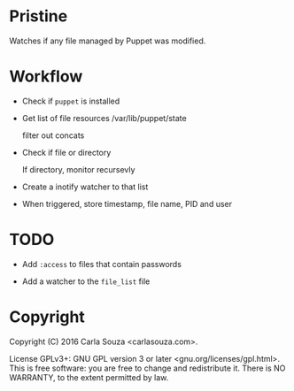 # Pristine

Watches if any file managed by Puppet was modified.

# Workflow

  * Check if `puppet` is installed
  * Get list of file resources /var/lib/puppet/state

      filter out concats

  * Check if file or directory

      If directory, monitor recursevly

  * Create a inotify watcher to that list
  * When triggered, store timestamp, file name, PID and user

# TODO

  * Add `:access` to files that contain passwords

  * Add a watcher to the `file_list` file


# Copyright

Copyright (C) 2016 Carla Souza <carlasouza.com>.

License GPLv3+: GNU GPL version 3 or later <gnu.org/licenses/gpl.html>. This is free software: you are free to change and redistribute it. There is NO WARRANTY, to the extent permitted by law.
